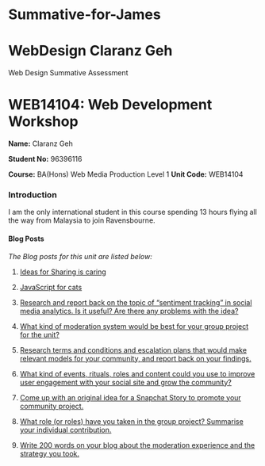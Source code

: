 # Summative-for-James
# WebDesign Claranz Geh
Web Design Summative Assessment 
# WEB14104: Web Development Workshop

**Name:** Claranz Geh

**Student No:** 96396116

**Course:** BA(Hons) Web Media Production Level 1
**Unit Code:** WEB14104


### Introduction
I am the only international student in this course spending 13 hours flying all the way from Malaysia to join Ravensbourne.  


#### Blog Posts


*The Blog posts for this unit are listed below:*


1. [Ideas for Sharing is caring](https://drive.google.com/open?id=0Byfa_F7ZhxpFQ2pMZDEzTm9QZkk)

2. [JavaScript for cats](http://fourthfloor.raveweb.net/cgeh/2017/01/28/javascripts-for-cats/)

3. [Research and report back on the topic of “sentiment tracking” in social media analytics. Is it useful? Are there any problems with the idea?](http://fourthfloor.raveweb.net/cgeh/2017/03/01/sentimental-tracking/)

4. [What kind of moderation system would be best for your group project for the unit?](http://fourthfloor.raveweb.net/cgeh/2017/03/18/what-kind-of-moderation-system-would-be-best-for-your-group-project-for-the-unit/)

5. [Research terms and conditions and escalation plans that would make relevant models for your community, and report back on your findings.](http://fourthfloor.raveweb.net/cgeh/2017/03/18/research-terms-and-conditions-and-escalation-plans-that-would-make-relevant-models-for-your-community-and-report-back-on-your-findings/)

6. [What kind of events, rituals, roles and content could you use to improve user engagement with your social site and grow the community?](http://fourthfloor.raveweb.net/cgeh/2017/03/18/what-kind-of-events-rituals-roles-and-content-could-you-use-to-improve-user-engagement-with-your-social-site-and-grow-the-community/)

7. [Come up with an original idea for a Snapchat Story to promote your community project.](http://fourthfloor.raveweb.net/cgeh/2017/03/17/snapchat-story/)

8. [What role (or roles) have you taken in the group project? Summarise your individual contribution.](http://fourthfloor.raveweb.net/cgeh/2017/03/17/what-role-or-roles-have-you-taken-in-the-group-project/)

9. [Write 200 words on your blog about the moderation experience and the strategy you took.](http://fourthfloor.raveweb.net/cgeh/2017/03/18/write-200-words-on-your-blog-about-the-moderation-experience-and-the-strategy-you-took/)

